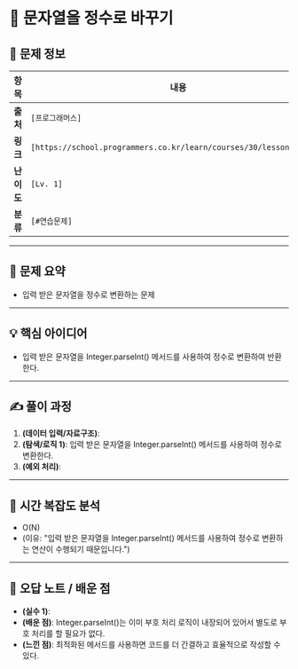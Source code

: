 # 📌 문자열을 정수로 바꾸기

## 📖 문제 정보

| 항목       | 내용                                                                |
| ---------- | ------------------------------------------------------------------- |
| **출처**   | `[프로그래머스]`                                                    |
| **링크**   | `[https://school.programmers.co.kr/learn/courses/30/lessons/12925]` |
| **난이도** | `[Lv. 1]`                                                           |
| **분류**   | `[#연습문제]`                                                       |

---

## 📝 문제 요약

- 입력 받은 문자열을 정수로 변환하는 문제

---

## 💡 핵심 아이디어

- 입력 받은 문자열을 Integer.parseInt() 메서드를 사용하여 정수로 변환하여 반환한다.

---

## ✍️ 풀이 과정

1. **(데이터 입력/자료구조)**:
2. **(탐색/로직 1)**: 입력 받은 문자열을 Integer.parseInt() 메서드를 사용하여 정수로 변환한다.
3. **(예외 처리)**:

---

## 🧐 시간 복잡도 분석

- O(N)
- (이유: "입력 받은 문자열을 Integer.parseInt() 메서드를 사용하여 정수로 변환하는 연산이 수행되기 때문입니다.")

---

## 🧠 오답 노트 / 배운 점

- **(실수 1)**:
- **(배운 점)**: Integer.parseInt()는 이미 부호 처리 로직이 내장되어 있어서 별도로 부호 처리를 할 필요가 없다.
- **(느낀 점)**: 최적화된 메서드를 사용하면 코드를 더 간결하고 효율적으로 작성할 수 있다.
